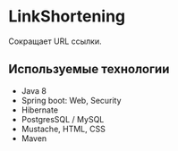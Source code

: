 # LinkShortening

Сокращает URL ссылки.

## Используемые технологии

- Java 8
- Spring boot: Web, Security
- Hibernate
- PostgresSQL / MySQL
- Mustache, HTML, CSS
- Maven